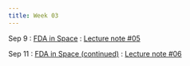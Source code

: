 ```yaml
---
title: Week 03
---
```


Sep 9
: [FDA in Space](https://boguoporousmedia.github.io/HWRS504-404-2025Fall/lecture/)
  : [Lecture note #05](https://boguoporousmedia.github.io/HWRS504-404-2025Fall/lecture/)

Sep 11
: [FDA in Space (continued)](https://boguoporousmedia.github.io/HWRS504-404-2025Fall/lecture/)
  : [Lecture note #06](https://boguoporousmedia.github.io/HWRS504-404-2025Fall/lecture/)
